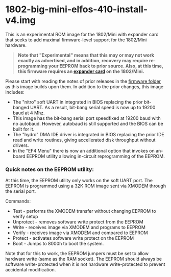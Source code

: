 # 1802-big-mini-elfos-410-install-v4.img

This is an experimental ROM image for the 1802/Mini with expander card that seeks to add maximal firmware-level support for the 1802/Mini hardware.

> __Note that "Experimental" means that this may or may not work exactly as advertised, and in addition, recovery may require re-programming your EEPROM back to prior source. Also, at this time, this firmware requires an [expander card](https://github.com/dmadole/1802-Mini-Expander-RTC) on the 1802/Mini.__

Please start with reading the notes of prior releases in the [firmware folder](https://github.com/dmadole/1802-Mini/new/master/firmware) as this image builds upon them. In addition to the prior changes, this image includes:

* The "nitro" soft UART in integrated in BIOS replacing the prior bit-banged UART. As a result, bit-bang serial speed is now up to 19200 baud at 4 Mhz.
* This image has the bit-bang serial port speedfixed at 19200 baud with no autobaud. However, autobaud is still supported and the BIOS can be built for it.
* The "hydro" DMA IDE driver is integrated in BIOS replacing the prior IDE read and write routines, giving accellerated disk throughput without drivers.
* In the "EF4 Menu" there is now an additional option that invokes on an-board EEPROM utility allowing in-circuit reprogramming of the EEPROM.

### Quick notes on the EEPROM utility:

At this time, the EEPROM utility only works on the soft UART port. The EEPROM is programmed using a 32K ROM image sent via XMODEM through the serial port.

Commands:

* Test - performs the XMODEM transfer without changing EEPROM to verify setup
* Unprotect - removes software write protect from the EEPROM
* Write - receives image via XMODEM and programs to EEPROM
* Verify - receives image via XMODEM and compared to EEPROM
* Protect - activates software write protect on the EEPROM
* Boot - Jumps to 8000h to boot the system.

Note that for this to work, the EEPROM jumpers must be set to allow hardware write (same as the RAM socket). The EEPROM should always be software write-protected when it is not hardware write-protected to prevent accidental modification.
